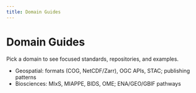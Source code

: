```yaml
---
title: Domain Guides
---
```


# Domain Guides

Pick a domain to see focused standards, repositories, and examples.

- Geospatial: formats (COG, NetCDF/Zarr), OGC APIs, STAC; publishing patterns
- Biosciences: MIxS, MIAPPE, BIDS, OME; ENA/GEO/GBIF pathways
